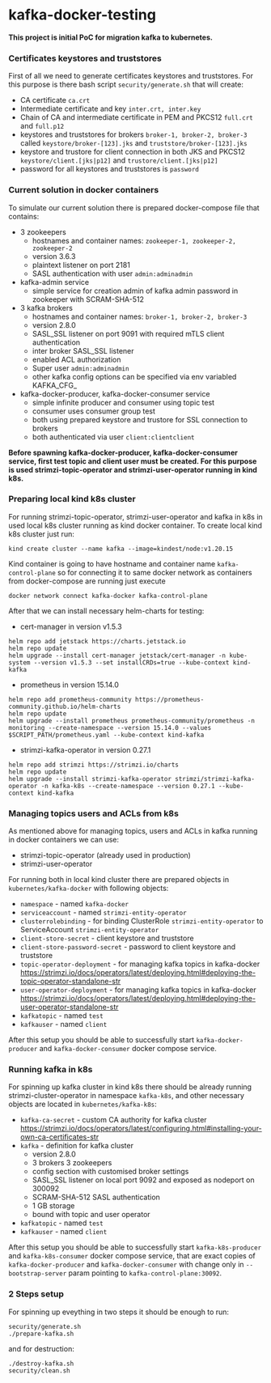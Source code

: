 # kafka-docker-testing

**This project is initial PoC for migration kafka to kubernetes.**

### Certificates keystores and truststores
First of all we need to generate certificates keystores and truststores. 
For this purpose is there bash script `security/generate.sh` that will create:
* CA certificate `ca.crt`
* Intermediate certificate and key `inter.crt, inter.key`
* Chain of CA and intermediate certificate in PEM and PKCS12 `full.crt` and `full.p12`
* keystores and truststores for brokers `broker-1, broker-2, broker-3` called `keystore/broker-[123].jks` and `truststore/broker-[123].jks`
* keystore and trustore for client connection in both JKS and PKCS12 `keystore/client.[jks|p12]` and `trustore/client.[jks|p12]`
* password for all keystores and truststores is `password`

### Current solution in docker containers
To simulate our current solution there is prepared docker-compose file that contains:
* 3 zookeepers 
  * hostnames and container names: `zookeeper-1, zookeeper-2, zookeeper-2`
  * version 3.6.3
  * plaintext listener on port 2181
  * SASL authentication with user `admin:adminadmin`
* kafka-admin service
  * simple service for creation admin of kafka admin password in zookeeper with SCRAM-SHA-512
* 3 kafka brokers
  * hostnames and container names: `broker-1, broker-2, broker-3`
  * version 2.8.0
  * SASL_SSL listener on port 9091 with required mTLS client authentication
  * inter broker SASL_SSL listener
  * enabled ACL authorization
  * Super user `admin:adminadmin`
  * other kafka config options can be specified via env variabled KAFKA_CFG_
* kafka-docker-producer, kafka-docker-consumer service
  * simple infinite producer and consumer using topic test
  * consumer uses consumer group test
  * both using prepared keystore and trustore for SSL connection to brokers
  * both authenticated via user `client:clientclient`

**Before spawning kafka-docker-producer, kafka-docker-consumer service, first test topic and client user must be created.
For this purpose is used strimzi-topic-operator and strimzi-user-operator running in kind k8s.**

### Preparing local kind k8s cluster
    
For running strimzi-topic-operator, strimzi-user-operator and kafka in k8s in used local k8s cluster running as kind docker container.
To create local kind k8s cluster just run: 

```kind create cluster --name kafka --image=kindest/node:v1.20.15```

Kind container is going to have hostname and container name `kafka-control-plane` so
for connecting it to same docker network as containers from docker-compose are running just execute

```docker network connect kafka-docker kafka-control-plane```

After that we can install necessary helm-charts for testing:
* cert-manager in version v1.5.3
```
helm repo add jetstack https://charts.jetstack.io
helm repo update
helm upgrade --install cert-manager jetstack/cert-manager -n kube-system --version v1.5.3 --set installCRDs=true --kube-context kind-kafka
```
* prometheus in version 15.14.0
```
helm repo add prometheus-community https://prometheus-community.github.io/helm-charts
helm repo update
helm upgrade --install prometheus prometheus-community/prometheus -n monitoring --create-namespace --version 15.14.0 --values $SCRIPT_PATH/prometheus.yaml --kube-context kind-kafka
```
* strimzi-kafka-operator in version 0.27.1
```
helm repo add strimzi https://strimzi.io/charts
helm repo update
helm upgrade --install strimzi-kafka-operator strimzi/strimzi-kafka-operator -n kafka-k8s --create-namespace --version 0.27.1 --kube-context kind-kafka
```

### Managing topics users and ACLs from k8s
As mentioned above for managing topics, users and ACLs in kafka running in docker containers we can use:
* strimzi-topic-operator (already used in production)
* strimzi-user-operator

For running both in local kind cluster there are prepared objects in `kubernetes/kafka-docker` with following objects:
* `namespace` - named `kafka-docker`
* `serviceaccount` - named `strimzi-entity-operator`
* `clusterrolebinding` - for binding ClusterRole `strimzi-entity-operator` to ServiceAccount `strimzi-entity-operator`
* `client-store-secret` - client keystore and truststore
* `client-store-password-secret` - password to client keystore and truststore
* `topic-operator-deployment` - for managing kafka topics in kafka-docker https://strimzi.io/docs/operators/latest/deploying.html#deploying-the-topic-operator-standalone-str
* `user-operator-deployment` - for managing kafka topics in kafka-docker https://strimzi.io/docs/operators/latest/deploying.html#deploying-the-user-operator-standalone-str
* `kafkatopic` - named `test`
* `kafkauser` - named `client`

After this setup you should be able to successfully start `kafka-docker-producer` and `kafka-docker-consumer` docker compose service.

### Running kafka in k8s
For spinning up kafka cluster in kind k8s there should be already running strimzi-cluster-operator in namespace `kafka-k8s`,
and other necessary objects are located in `kubernetes/kafka-k8s`:
* `kafka-ca-secret` - custom CA authority for kafka cluster https://strimzi.io/docs/operators/latest/configuring.html#installing-your-own-ca-certificates-str
* `kafka` - definition for kafka cluster
  * version 2.8.0
  * 3 brokers 3 zookeepers
  * config section with customised broker settings
  * SASL_SSL listener on local port 9092 and exposed as nodeport on 300092
  * SCRAM-SHA-512 SASL authentication
  * 1 GB storage
  * bound with topic and user operator
* `kafkatopic` - named `test`
* `kafkauser` - named `client`

After this setup you should be able to successfully start `kafka-k8s-producer` and `kafka-k8s-consumer` docker compose service,
that are exact copies of `kafka-docker-producer` and `kafka-docker-consumer` with change only in `--bootstrap-server` param pointing to `kafka-control-plane:30092`.

### 2 Steps setup
For spinning up eveything in two steps it should be enough to run:
```
security/generate.sh
./prepare-kafka.sh
```

and for destruction:
```
./destroy-kafka.sh
security/clean.sh
```
